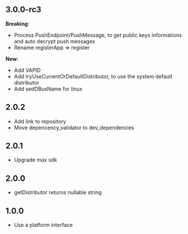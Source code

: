 ## 3.0.0-rc3
**Breaking**:
* Process PushEndpoint/PushMessage, to get public keys informations and auto decrypt push messages
* Rename registerApp => register

**New**:
* Add VAPID
* Add tryUseCurrentOrDefaultDistributor, to use the system default distributor
* Add sedDBusName for linux

## 2.0.2
* Add link to repository
* Move depencency\_validator to dev\_dependencies

## 2.0.1
* Upgrade max sdk

## 2.0.0
* getDistributor returns nullable string

## 1.0.0
* Use a platform interface

